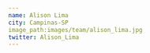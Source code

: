 ```yaml
---
name: Alison Lima
city: Campinas-SP
image_path:images/team/alison_lima.jpg
twitter: Alison_Lima
---
```

